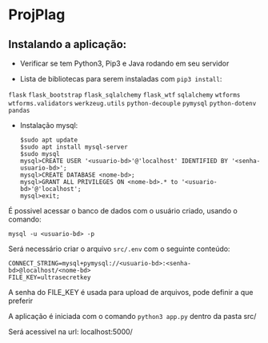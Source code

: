 # ProjPlag

## Instalando a aplicação:

- Verificar se tem Python3, Pip3 e Java rodando em seu servidor

- Lista de bibliotecas para serem instaladas com ``pip3 install``:

``flask``
``flask_bootstrap``
``flask_sqlalchemy``
``flask_wtf``
``sqlalchemy``
``wtforms``
``wtforms.validators``
``werkzeug.utils``
``python-decouple``
``pymysql``
``python-dotenv``
``pandas``

- Instalação mysql:
  
    ```
    $sudo apt update
    $sudo apt install mysql-server
    $sudo mysql
    mysql>CREATE USER '<usuario-bd>'@'localhost' IDENTIFIED BY '<senha-usuario-bd>';
    mysql>CREATE DATABASE <nome-bd>;
    mysql>GRANT ALL PRIVILEGES ON <nome-bd>.* to '<usuario-bd>'@'localhost';
    mysql>exit;
    ```

É possivel acessar o banco de dados com o usuário criado, usando o comando:

``mysql -u <usuario-bd> -p``

Será necessário criar o arquivo ``src/.env`` com o seguinte conteúdo:
   
    
    CONNECT_STRING=mysql+pymysql://<usuario-bd>:<senha-bd>@localhost/<nome-bd>
    FILE_KEY=ultrasecretkey
    

A senha do FILE_KEY é usada para upload de arquivos, pode definir a que preferir

A aplicação é iniciada com o comando ``python3 app.py`` dentro da pasta src/

Será acessivel na url: localhost:5000/
